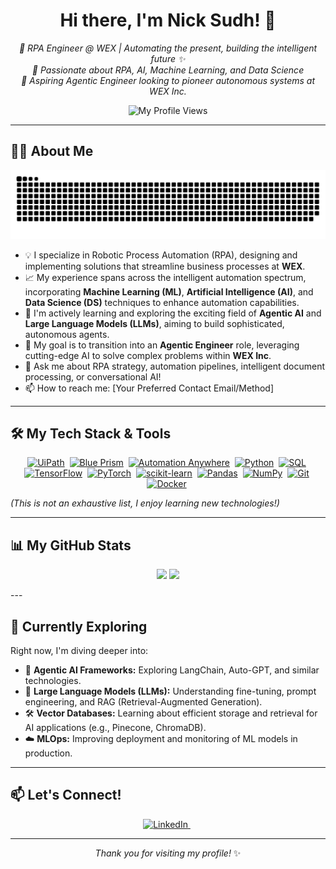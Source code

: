 <div align="center">

# Hi there, I'm Nick Sudh! 👋

<p align="center">
  <em>🤖 RPA Engineer @ WEX | Automating the present, building the intelligent future ✨</em><br/>
  <em>🧠 Passionate about RPA, AI, Machine Learning, and Data Science</em> <br/>
  <em>🚀 Aspiring Agentic Engineer looking to pioneer autonomous systems at WEX Inc.</em>
</p>

<!-- Optional: Add a Profile Views Counter -->
<img src="https://komarev.com/ghpvc/?username=psatyawan-wexinc&label=Profile%20Views&color=0e75b6&style=flat" alt="My Profile Views"/>

</div>

---

## 👨‍💻 About Me

<picture>
  <source media="(prefers-color-scheme: dark)" srcset="https://raw.githubusercontent.com/platane/snk/output/github-contribution-grid-snake-dark.svg">
  <source media="(prefers-color-scheme: light)" srcset="https://raw.githubusercontent.com/platane/snk/output/github-contribution-grid-snake.svg">
  <img alt="github contribution grid snake animation" src="https://raw.githubusercontent.com/platane/snk/output/github-contribution-grid-snake.svg">
</picture>
<!-- ^^^ This dynamic snake animation shows your GitHub contribution activity! Needs no setup beyond pasting. -->

*   💡 I specialize in Robotic Process Automation (RPA), designing and implementing solutions that streamline business processes at **WEX**.
*   📈 My experience spans across the intelligent automation spectrum, incorporating **Machine Learning (ML)**, **Artificial Intelligence (AI)**, and **Data Science (DS)** techniques to enhance automation capabilities.
*   🌱 I'm actively learning and exploring the exciting field of **Agentic AI** and **Large Language Models (LLMs)**, aiming to build sophisticated, autonomous agents.
*   🎯 My goal is to transition into an **Agentic Engineer** role, leveraging cutting-edge AI to solve complex problems within **WEX Inc**.
*   💬 Ask me about RPA strategy, automation pipelines, intelligent document processing, or conversational AI!
*   📫 How to reach me: [Your Preferred Contact Email/Method]

---

## 🛠️ My Tech Stack & Tools

<p align="center">
  <!-- RPA Tools -->
  <a href="#" title="UiPath"><img src="https://img.shields.io/badge/UiPath-Platform?style=for-the-badge&logo=uipath&logoColor=white&color=0044a6" alt="UiPath"></a> 
  <a href="#" title="Blue Prism"><img src="https://img.shields.io/badge/Blue_Prism-Connected_RPA?style=for-the-badge&logo=blueprism&logoColor=white&color=0070ba" alt="Blue Prism"></a>  <!-- Replace # with links if desired -->
  <a href="#" title="Automation Anywhere"><img src="https://img.shields.io/badge/Automation_Anywhere-Go_Be_Great?style=for-the-badge&logo=automationanywhere&logoColor=white&color=D41318" alt="Automation Anywhere"></a>  
  <!-- Programming / Scripting -->
  <a href="#" title="Python"><img src="https://img.shields.io/badge/Python-3776AB?style=for-the-badge&logo=python&logoColor=white" alt="Python"></a> 
  <a href="#" title="SQL"><img src="https://img.shields.io/badge/SQL-Database?style=for-the-badge&logo=postgresql&logoColor=white&color=4169E1" alt="SQL"></a>  <!-- You can use specific SQL logos like postgresql, mysql, etc. -->
  <!-- AI/ML/DS -->
  <a href="#" title="TensorFlow"><img src="https://img.shields.io/badge/TensorFlow-%23FF6F00.svg?style=for-the-badge&logo=TensorFlow&logoColor=white" alt="TensorFlow"></a> 
  <a href="#" title="PyTorch"><img src="https://img.shields.io/badge/PyTorch-%23EE4C2C.svg?style=for-the-badge&logo=PyTorch&logoColor=white" alt="PyTorch"></a> 
  <a href="#" title="scikit-learn"><img src="https://img.shields.io/badge/scikit--learn-%23F7931E.svg?style=for-the-badge&logo=scikit-learn&logoColor=white" alt="scikit-learn"></a> 
  <a href="#" title="Pandas"><img src="https://img.shields.io/badge/pandas-%23150458.svg?style=for-the-badge&logo=pandas&logoColor=white" alt="Pandas"></a> 
  <a href="#" title="NumPy"><img src="https://img.shields.io/badge/numpy-%23013243.svg?style=for-the-badge&logo=numpy&logoColor=white" alt="NumPy"></a> 
  <!-- Cloud / Other -->
  <a href="#" title="Git"><img src="https://img.shields.io/badge/git-%23F05033.svg?style=for-the-badge&logo=git&logoColor=white" alt="Git"></a> 
  <a href="#" title="Docker"><img src="https://img.shields.io/badge/docker-%230db7ed.svg?style=for-the-badge&logo=docker&logoColor=white" alt="Docker"></a> 
  <!-- Add or remove badges based on your specific skills! Use Shields.io or Simple Icons -->
</p>

*(This is not an exhaustive list, I enjoy learning new technologies!)*

---

## 📊 My GitHub Stats

<p align="center">
  <img height="180em" src="https://github-readme-stats.vercel.app/api?username=psatyawan-wexinc&show_icons=true&theme=radical&include_all_commits=true&count_private=true"/> 
  <!-- theme options: dark, radical, merko, gruvbox, tokyonight, onedark, cobalt, synthwave, highcontrast, dracula ... -->
  <img height="180em" src="https://github-readme-stats.vercel.app/api/top-langs/?username=psatyawan-wexinc&layout=compact&langs_count=8&theme=radical"/>
  <!-- Adjust langs_count, theme, layout (compact, normal) -->
</p>
---

## 🌱 Currently Exploring

Right now, I'm diving deeper into:

*   🤖 **Agentic AI Frameworks:** Exploring LangChain, Auto-GPT, and similar technologies.
*   🧠 **Large Language Models (LLMs):** Understanding fine-tuning, prompt engineering, and RAG (Retrieval-Augmented Generation).
*   🛠️ **Vector Databases:** Learning about efficient storage and retrieval for AI applications (e.g., Pinecone, ChromaDB).
*   ☁️ **MLOps:** Improving deployment and monitoring of ML models in production.

---

## 📫 Let's Connect!

<p align="center">
  <a href="https://www.linkedin.com/in/nicksudh/" target="_blank">
    <img src="https://img.shields.io/badge/LinkedIn-%230077B5.svg?style=for-the-badge&logo=linkedin&logoColor=white" alt="LinkedIn">
  </a> 
  <!-- Add other relevant links -->
  <!-- Example for Twitter: 
  <a href="[Your Twitter URL]" target="_blank">
    <img src="https://img.shields.io/badge/Twitter-%231DA1F2.svg?style=for-the-badge&logo=twitter&logoColor=white" alt="Twitter">
  </a>  
  -->
  <!-- Example for Personal Website/Blog:
  <a href="[Your Website URL]" target="_blank">
    <img src="https://img.shields.io/badge/Website-YourChoice.svg?style=for-the-badge&logo=yourfavicon&logoColor=white" alt="Website"> 
    <!-- Replace YourChoice.svg / yourfavicon -->
  </a>
</p>

<div align="center">

---
*Thank you for visiting my profile!*
✨

</div>
